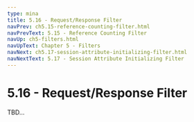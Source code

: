 ```yaml
---
type: mina
title: 5.16 - Request/Response Filter
navPrev: ch5.15-reference-counting-filter.html
navPrevText: 5.15 - Reference Counting Filter
navUp: ch5-filters.html
navUpText: Chapter 5 - Filters
navNext: ch5.17-session-attribute-initializing-filter.html
navNextText: 5.17 - Session Attribute Initializing Filter
---
```


# 5.16 - Request/Response Filter

TBD...

